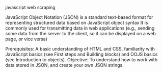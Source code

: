 javascript web scraping

JavaScript Object Notation (JSON) is a standard text-based format for representing structured data based on JavaScript object syntax
It is commonly used for transmitting data in web applications (e.g., sending some data from the server to the client, so it can be displayed on a web page, or vice versa)

Prerequisites: A basic understanding of HTML and CSS, familiarity with JavaScript basics (see First steps and Building blocks) and OOJS basics (see Introduction to objects).
Objective: To understand how to work with data stored in JSON, and create your own JSON strings.
